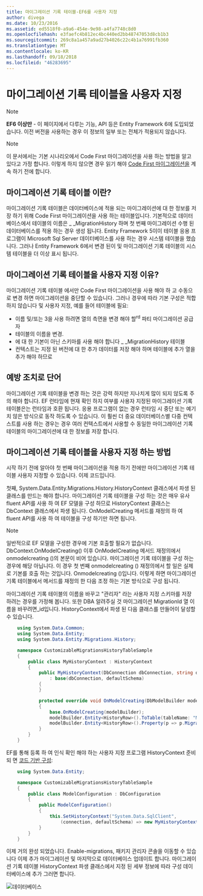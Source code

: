 ```yaml
---
title: 마이그레이션 기록 테이블-EF6를 사용자 지정
author: divega
ms.date: 10/23/2016
ms.assetid: ed5518f0-a9a6-454e-9e98-a4fa7748c8d0
ms.openlocfilehash: e3faefc4b812ec4bc440ed2bb48747053d8cb1b3
ms.sourcegitcommit: 269c8a1a457a9ad27b4026c22c4b1a76991fb360
ms.translationtype: MT
ms.contentlocale: ko-KR
ms.lasthandoff: 09/18/2018
ms.locfileid: "46283695"
---
```

# <a name="customizing-the-migrations-history-table"></a>마이그레이션 기록 테이블을 사용자 지정
> [!NOTE]
> **EF6 이상만** - 이 페이지에서 다루는 기능, API 등은 Entity Framework 6에 도입되었습니다. 이전 버전을 사용하는 경우 이 정보의 일부 또는 전체가 적용되지 않습니다.

> [!NOTE]
> 이 문서에서는 기본 시나리오에서 Code First 마이그레이션을 사용 하는 방법을 알고 있다고 가정 합니다. 이렇게 하지 않으면 경우 읽기 해야 [Code First 마이그레이션을](~/ef6/modeling/code-first/migrations/index.md) 계속 하기 전에 합니다.

## <a name="what-is-migrations-history-table"></a>마이그레이션 기록 테이블 이란?

마이그레이션 기록 테이블은 데이터베이스에 적용 되는 마이그레이션에 대 한 정보를 저장 하기 위해 Code First 마이그레이션을 사용 하는 테이블입니다. 기본적으로 데이터베이스에서 테이블의 이름은 \_ \_MigrationHistory 하며 첫 번째 마이그레이션 수행 된 데이터베이스를 적용 하는 경우 생성 됩니다. Entity Framework 5이이 테이블 응용 프로그램이 Microsoft Sql Server 데이터베이스를 사용 하는 경우 시스템 테이블을 했습니다. 그러나 Entity Framework 6에서 변경 된이 및 마이그레이션 기록 테이블의 시스템 테이블을 더 이상 표시 됩니다.

## <a name="why-customize-migrations-history-table"></a>마이그레이션 기록 테이블을 사용자 지정 이유?

마이그레이션 기록 테이블 에서만 Code First 마이그레이션을 사용 해야 하 고 수동으로 변경 하면 마이그레이션을 중단할 수 있습니다. 그러나 경우에 따라 기본 구성은 적합 하지 않습니다 및 사용자 지정, 예를 들어 테이블에 필요:

-   이름 및/또는 3을 사용 하려면 열의 측면을 변경 해야 할<sup>rd</sup> 파티 마이그레이션 공급자
-   테이블의 이름을 변경.
-   에 대 한 기본이 아닌 스키마를 사용 해야 합니다 \_ \_MigrationHistory 테이블
-   컨텍스트는 지정 된 버전에 대 한 추가 데이터를 저장 해야 하며 테이블에 추가 열을 추가 해야 하므로

## <a name="words-of-precaution"></a>예방 조치로 단어

마이그레이션 기록 테이블을 변경 하는 것은 강력 하지만 지나치게 많이 되지 않도록 주의 해야 합니다. EF 런타임에 현재 확인 하지 여부를 사용자 지정된 마이그레이션 기록 테이블은는 런타임과 호환 됩니다. 응용 프로그램이 없는 경우 런타임 시 중단 또는 예기치 않은 방식으로 동작 하도록 수 있습니다. 이 훨씬 더 중요 데이터베이스별 다중 컨텍스트를 사용 하는 경우는 경우 여러 컨텍스트에서 사용할 수 동일한 마이그레이션 기록 테이블의 마이그레이션에 대 한 정보를 저장 합니다.

## <a name="how-to-customize-migrations-history-table"></a>마이그레이션 기록 테이블을 사용자 지정 하는 방법

시작 하기 전에 알아야 첫 번째 마이그레이션을 적용 하기 전에만 마이그레이션 기록 테이블 사용자 지정할 수 있습니다. 이제 코드입니다.

첫째, System.Data.Entity.Migrations.History.HistoryContext 클래스에서 파생 된 클래스를 만드는 해야 합니다. 마이그레이션 기록 테이블을 구성 하는 것은 매우 유사 fluent API를 사용 하 여 EF 모델을 구성 하므로 HistoryContext 클래스는 DbContext 클래스에서 파생 됩니다. OnModelCreating 메서드를 재정의 하 여 fluent API를 사용 하 여 테이블을 구성 하기만 하면 됩니다.

>[!NOTE]
> 일반적으로 EF 모델을 구성한 경우에 기본 호출할 필요가 없습니다. DbContext.OnModelCreating() 이후 OnModelCreating 메서드 재정의에서 onmodelcreating ()의 본문이 비어 있습니다. 마이그레이션 기록 테이블을 구성 하는 경우에 해당 아닙니다. 이 경우 첫 번째 onmodelcreating () 재정의에서 할 일은 실제로 기본를 호출 하는 것입니다. Onmodelcreating ()입니다. 이렇게 하면 마이그레이션 기록 테이블에서 메서드를 재정의 한 다음 조정 하는 기본 방식으로 구성 됩니다.

마이그레이션 기록 테이블의 이름을 바꾸고 "관리자" 라는 사용자 지정 스키마를 저장 하려는 경우를 가정해 봅니다. 또한 DBA 알려주실 것 마이그레이션 MigrationId 열 이름을 바꾸려면\_id입니다.  HistoryContext에서 파생 된 다음 클래스를 만들어이 달성할 수 있습니다.

``` csharp
    using System.Data.Common;
    using System.Data.Entity;
    using System.Data.Entity.Migrations.History;

    namespace CustomizableMigrationsHistoryTableSample
    {
        public class MyHistoryContext : HistoryContext
        {
            public MyHistoryContext(DbConnection dbConnection, string defaultSchema)
                : base(dbConnection, defaultSchema)
            {
            }

            protected override void OnModelCreating(DbModelBuilder modelBuilder)
            {
                base.OnModelCreating(modelBuilder);
                modelBuilder.Entity<HistoryRow>().ToTable(tableName: "MigrationHistory", schemaName: "admin");
                modelBuilder.Entity<HistoryRow>().Property(p => p.MigrationId).HasColumnName("Migration_ID");
            }
        }
    }
```

EF를 통해 등록 하 여 인식 확인 해야 하는 사용자 지정 프로그램 HistoryContext 준비 되 면 [코드 기반 구성](https://msdn.com/data/jj680699):

``` csharp
    using System.Data.Entity;

    namespace CustomizableMigrationsHistoryTableSample
    {
        public class ModelConfiguration : DbConfiguration
        {
            public ModelConfiguration()
            {
                this.SetHistoryContext("System.Data.SqlClient",
                    (connection, defaultSchema) => new MyHistoryContext(connection, defaultSchema));
            }
        }
    }
```

이제 거의 완성 되었습니다. Enable-migrations, 패키지 관리자 콘솔을 이동할 수 있습니다 이제 추가 마이그레이션 및 마지막으로 데이터베이스 업데이트 합니다. 마이그레이션 기록 테이블 HistoryContext 파생 클래스에서 지정 된 세부 정보에 따라 구성 데이터베이스에 추가 그러면 합니다.

![데이터베이스](~/ef6/media/database.png)
